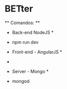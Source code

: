 # BETter

** Comandos: **

* Back-end NodeJS *

- npm run dev


* Front-end - AngularJS *

- 

* Server - Mongo *

- mongod

